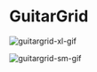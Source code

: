 # GuitarGrid
![guitargrid-xl-gif](https://github.com/JacobLars/GuitarGrid/assets/93320021/61bf6273-8970-4ad1-b7fe-827e8af8bb5d)



![guitargrid-sm-gif](https://github.com/JacobLars/GuitarGrid/assets/93320021/d1cf3270-512c-409a-95e4-dbb42c15299f)
